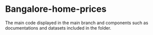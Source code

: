 # Bangalore-home-prices

The main code displayed in the main branch and components such as documentations and datasets included in the folder.
